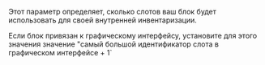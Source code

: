 Этот параметр определяет, сколько слотов ваш блок будет использовать для своей внутренней инвентаризации.

Если блок привязан к графическому интерфейсу, установите для этого значения значение "самый большой идентификатор слота в графическом интерфейсе + 1`